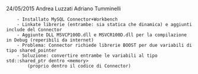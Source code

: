 24/05/2015
	Andrea Luzzati
	Adriano Tumminelli

		- Installato MySQL Connector+Workbench
		- Linkate librerie (entrambe: sia statica che dinamica) e aggiunti include del Connector
		- Aggiunte DLL MSVCP100D.dll e MSVCR100D.dll per la compilazione in Debug (reperibili da internet)
		- Problema: Connector richiede librerie BOOST per due variabili di tipo shared_pointer
		- Soluzione: convertire entrambe le variabili al tipo std::shared_ptr dentro <memory>
			(proprio dentro il codice di Connector)